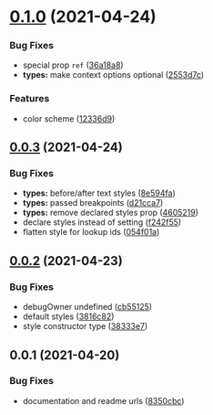 # [0.1.0](https://github.com/skylejs/skyle/compare/v0.0.3...v0.1.0) (2021-04-24)


### Bug Fixes

* special prop `ref` ([36a18a8](https://github.com/skylejs/skyle/commit/36a18a88371f81f62de69fee5c2e210c89130a7d))
* **types:** make context options optional ([2553d7c](https://github.com/skylejs/skyle/commit/2553d7cdaab76ae0cd2ca6a7a2060d4ca70b7936))


### Features

* color scheme ([12336d9](https://github.com/skylejs/skyle/commit/12336d9de73a9a00f61e5ed36ba142b1f7e26fe5))

## [0.0.3](https://github.com/skylejs/skyle/compare/v0.0.2...v0.0.3) (2021-04-24)


### Bug Fixes

* **types:** before/after text styles ([8e594fa](https://github.com/skylejs/skyle/commit/8e594faad5b116aceef4fc3b9da8833e05934f8f))
* **types:** passed breakpoints ([d21cca7](https://github.com/skylejs/skyle/commit/d21cca7fb7e1afccaccf2f23b1ab5e0585820a6f))
* **types:** remove declared styles prop ([4605219](https://github.com/skylejs/skyle/commit/46052190ab8e47c9ffbaaf7c620260be349e224d))
* declare styles instead of setting ([f242f55](https://github.com/skylejs/skyle/commit/f242f554b093a2d2729a58853f1cca5556699c12))
* flatten style for lookup ids ([054f01a](https://github.com/skylejs/skyle/commit/054f01a187603ad3f065541bac11aeb9e6741190))

## [0.0.2](https://github.com/skylejs/skyle/compare/v0.0.1...v0.0.2) (2021-04-23)


### Bug Fixes

* debugOwner undefined ([cb55125](https://github.com/skylejs/skyle/commit/cb551252e9b048fba9af5552be460b295a046bf8))
* default styles ([3816c82](https://github.com/skylejs/skyle/commit/3816c82b5e17300c296fc30b6bb1a01ba484a258))
* style constructor type ([38333e7](https://github.com/skylejs/skyle/commit/38333e7fa500556ae21073afb40b85158017f082))

## 0.0.1 (2021-04-20)


### Bug Fixes

* documentation and readme urls ([8350cbc](https://github.com/skylejs/skyle/commit/8350cbc4c29c2b72dc67aeea8bcb8b9e60fe7d40))


